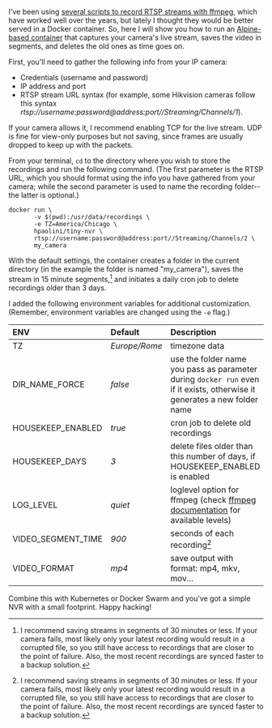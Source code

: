 I've been using [several scripts to record RTSP streams with ffmpeg,](https://github.com/hpaolini/nvr-scripts) which have worked well over the years, but lately I thought they would be better served in a Docker container. So, here I will show you how to run an [Alpine-based container](https://hub.docker.com/r/hpaolini/tiny-nvr) that captures your camera's live stream, saves the video in segments, and deletes the old ones as time goes on.

First, you'll need to gather the following info from your IP camera:

* Credentials (username and password)
* IP address and port
* RTSP stream URL syntax (for example, some Hikvision cameras follow this syntax _rtsp://username:password@address:port//Streaming/Channels/1_).

If your camera allows it, I recommend enabling TCP for the live stream. UDP is fine for view-only purposes but not saving, since frames are usually dropped to keep up with the packets.

From your terminal, `cd` to the directory where you wish to store the recordings and run the following command. (The first parameter is the RTSP URL, which you should format using the info you have gathered from your camera; while the second parameter is used to name the recording folder--the latter is optional.)

```
docker run \
       -v $(pwd):/usr/data/recordings \
       -e TZ=America/Chicago \
       hpaolini/tiny-nvr \
       rtsp://username:password@address:port//Streaming/Channels/2 \
       my_camera
```

With the default settings, the container creates a folder in the current directory (in the example the folder is named "my\_camera"), saves the stream in 15 minute segments,[^1] and initiates a daily cron job to delete recordings older than 3 days.

I added the following environment variables for additional customization. (Remember, environment variables are changed using the `-e` flag.)


| ENV                | Default       | Description |
| :----------------- | :----         | :------ |
| TZ                 | _Europe/Rome_ | timezone data |
| DIR_NAME_FORCE     | _false_       | use the folder name you pass as parameter during `docker run` even if it exists, otherwise it generates a new folder name |
| HOUSEKEEP_ENABLED  | _true_        | cron job to delete old recordings |
| HOUSEKEEP_DAYS     | _3_           | delete files older than this number of days, if HOUSEKEEP_ENABLED is enabled|
| LOG_LEVEL          | _quiet_       | loglevel option for ffmpeg (check [ffmpeg documentation](https://ffmpeg.org/ffmpeg.html) for available levels)|
| VIDEO_SEGMENT_TIME | _900_         | seconds of each recording[^1] |
| VIDEO_FORMAT       | _mp4_         | save output with format: mp4, mkv, mov... |

Combine this with Kubernetes or Docker Swarm and you've got a simple NVR with a small footprint. Happy hacking!

[^1]: I recommend saving streams in segments of 30 minutes or less. If your camera fails, most likely only your latest recording  would result in a corrupted file, so you still have access to recordings that are closer to the point of failure. Also, the most recent recordings are synced faster to a backup solution.
